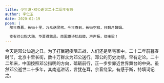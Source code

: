 ```yaml
---
title: 少年游·邓公逝世二十二周年有感
author: 李仁玉
date: 2020-02-19
poem: |
  那年春暮，长街十里，万众送灵棺。今年春到，长街空寂，只剩月婵娟。

  幸有邓公指大路，华夏得繁昌。南国雄诗犹战鼓，声声振，绕椽梁！
---
```


今天是邓公仙逝之日。为了打赢冠疫阻击战，人们还是尽宅家中。二十二年前暮春时节，北京十里长街，数十万群众为邓公送行。邓公的历史功绩，早有定论。二十二年来，中国按照邓公指明的方向，砥砺前行，正一步步靠近世界舞台的中央。虽然邓公逝世二十多年，其南巡讲话，言犹在耳，余音绕梁。有感于斯，特填词记之。
